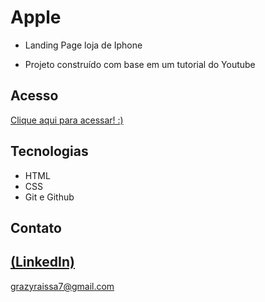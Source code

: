 # Apple
 
 - Landing Page loja de Iphone

 - Projeto construído com base em um tutorial do Youtube

## Acesso
 [Clique aqui para acessar! :)](https://landing-page-iphone-beta.vercel.app/)

## Tecnologias

- HTML
- CSS
- Git e Github

## Contato
[(LinkedIn)](https://www.linkedin.com/in/grazielly-raissa-pereira-b511342b6?utm_source=share&utm_campaign=share_via&utm_content=profile&utm_medium=android_app)
-----
grazyraissa7@gmail.com

